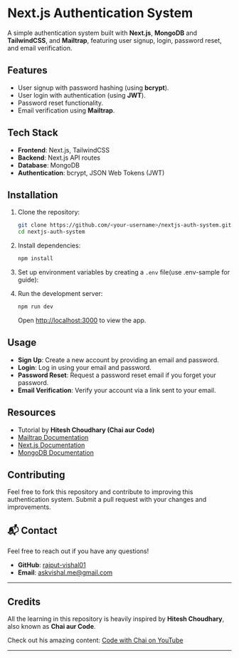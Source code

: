 # Next.js Authentication System

A simple authentication system built with **Next.js**, **MongoDB** and **TailwindCSS**, and **Mailtrap**, featuring user signup, login, password reset, and email verification.

## Features

- User signup with password hashing (using **bcrypt**).
- User login with authentication (using **JWT**).
- Password reset functionality.
- Email verification using **Mailtrap**.

## Tech Stack

- **Frontend**: Next.js, TailwindCSS
- **Backend**: Next.js API routes
- **Database**: MongoDB
- **Authentication**: bcrypt, JSON Web Tokens (JWT)

## Installation

1. Clone the repository:

   ```bash
   git clone https://github.com/<your-username>/nextjs-auth-system.git
   cd nextjs-auth-system
   ```

2. Install dependencies:

   ```bash
   npm install
   ```

3. Set up environment variables by creating a `.env` file(use .env-sample for guide):

4. Run the development server:
   ```bash
   npm run dev
   ```
   Open [http://localhost:3000](http://localhost:3000) to view the app.

## Usage

- **Sign Up**: Create a new account by providing an email and password.
- **Login**: Log in using your email and password.
- **Password Reset**: Request a password reset email if you forget your password.
- **Email Verification**: Verify your account via a link sent to your email.

## Resources

- Tutorial by **Hitesh Choudhary (Chai aur Code)**
- [Mailtrap Documentation](https://mailtrap.io/)
- [Next.js Documentation](https://nextjs.org/docs)
- [MongoDB Documentation](https://www.mongodb.com/docs/)

## Contributing

Feel free to fork this repository and contribute to improving this authentication system. Submit a pull request with your changes and improvements.

## 📬 Contact

Feel free to reach out if you have any questions!

- **GitHub**: [rajput-vishal01](https://github.com/rajput-vishal01)
- **Email**: [askvishal.me@gmail.com](mailto:askvishal.me@gmail.com)

---

## Credits

All the learning in this repository is heavily inspired by **Hitesh Choudhary**, also known as **Chai aur Code**.

Check out his amazing content:
[Code with Chai on YouTube](https://www.youtube.com/c/HiteshChoudharydotcom)

---
